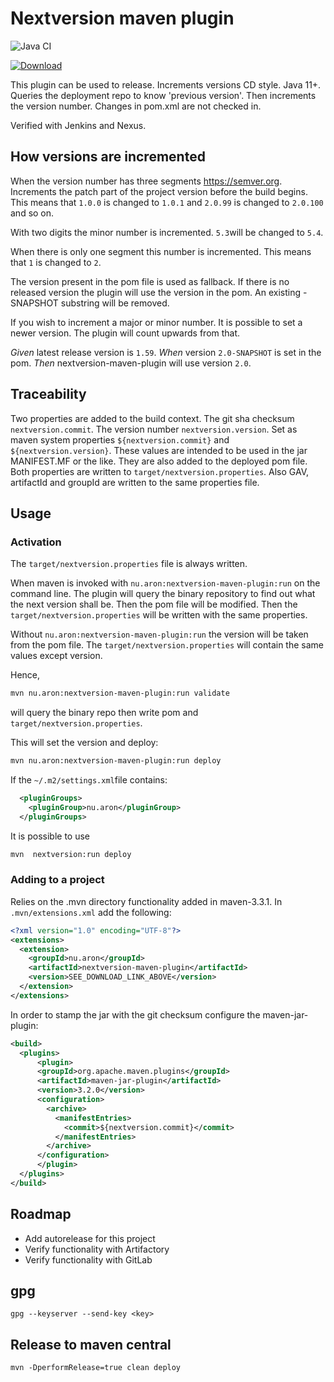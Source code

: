 # Nextversion maven plugin

![Java CI](https://github.com/andreasaronsson/nextversion-maven-plugin/workflows/Java%20CI/badge.svg)

[![Download](https://api.bintray.com/packages/aron/maven/nextversion-maven-plugin/images/download.svg)](https://bintray.com/aron/maven/nextversion-maven-plugin/_latestVersion)

This plugin can be used to release.
Increments versions CD style.
Java 11+.
Queries the deployment repo to know 'previous version'.
Then increments the version number.
Changes in pom.xml are not checked in.

Verified with Jenkins and Nexus.

## How versions are incremented

When the version number has three segments <https://semver.org>.
Increments the patch part of the project version before the build begins.
This means that `1.0.0` is changed to `1.0.1` and `2.0.99` is changed to `2.0.100` and so on.

With two digits the minor number is incremented.
`5.3`will be changed to `5.4`.

When there is only one segment this number is incremented.
This means that `1` is changed to `2`.

The version present in the pom file is used as fallback.
If there is no released version the plugin will use the version in the pom.
An existing -SNAPSHOT substring will be removed.

If you wish to increment a major or minor number.
It is possible to set a newer version.
The plugin will count upwards from that.

*Given* latest release version is `1.59`.
*When* version `2.0-SNAPSHOT` is set in the pom.
*Then* nextversion-maven-plugin will use version `2.0`.

## Traceability

Two properties are added to the build context.
The git sha checksum `nextversion.commit`.
The version number `nextversion.version`.
Set as maven system properties `${nextversion.commit}` and `${nextversion.version}`.
These values are intended to be used in the jar MANIFEST.MF or the like.
They are also added to the deployed pom file.
Both properties are written to `target/nextversion.properties`.
Also GAV, artifactId and groupId are written to the same properties file.

## Usage

### Activation

The `target/nextversion.properties` file is always written.

When maven is invoked with `nu.aron:nextversion-maven-plugin:run` on the command line.
The plugin will query the binary repository to find out what the next version shall be.
Then the pom file will be modified.
Then the `target/nextversion.properties` will be written with the same properties.

Without `nu.aron:nextversion-maven-plugin:run` the version will be taken from the pom file.
The `target/nextversion.properties` will contain the same values except version.

Hence,
```sh
mvn nu.aron:nextversion-maven-plugin:run validate
```
will query the binary repo then write pom and `target/nextversion.properties`.

This will set the version and deploy:

```sh
mvn nu.aron:nextversion-maven-plugin:run deploy
```

If the `~/.m2/settings.xml`file contains:

```xml
  <pluginGroups>
    <pluginGroup>nu.aron</pluginGroup>
  </pluginGroups>
```

It is possible to use

```sh
mvn  nextversion:run deploy

```

### Adding to a project

Relies on the .mvn directory functionality added in maven-3.3.1.
In `.mvn/extensions.xml` add the following:

```xml
<?xml version="1.0" encoding="UTF-8"?>
<extensions>
  <extension>
    <groupId>nu.aron</groupId>
    <artifactId>nextversion-maven-plugin</artifactId>
    <version>SEE_DOWNLOAD_LINK_ABOVE</version>
  </extension>
</extensions>
```

In order to stamp the jar with the git checksum configure the maven-jar-plugin:

```xml
<build>
  <plugins>
      <plugin>
      <groupId>org.apache.maven.plugins</groupId>
      <artifactId>maven-jar-plugin</artifactId>
      <version>3.2.0</version>
      <configuration>
        <archive>
          <manifestEntries>
            <commit>${nextversion.commit}</commit>
          </manifestEntries>
        </archive>
      </configuration>
      </plugin>
  </plugins>
</build>
```

## Roadmap

* Add autorelease for this project
* Verify functionality with Artifactory
* Verify functionality with GitLab

## gpg

```
gpg --keyserver --send-key <key>
```

## Release to maven central

```
mvn -DperformRelease=true clean deploy
```
